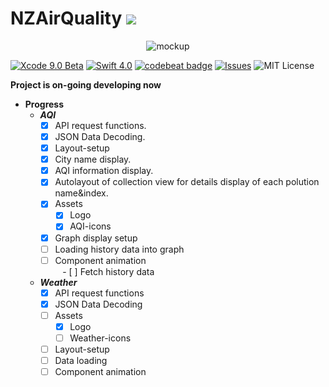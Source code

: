 
# NZAirQuality [![](https://github.com/iceman201/NZAirQuality/blob/master/NZAirQuality/Assets.xcassets/AppIcon.appiconset/Icon-App-20x20%402x.png)](https://liguo.jiao.co.nz/)


<p align="center">
<img src="https://github.com/iceman201/NZAirQuality/blob/master/Iphone_1.png?raw=true" alt="mockup"/>
</p>

[![Xcode 9.0 Beta](https://img.shields.io/badge/Xcode-9.0-blue.svg)](https://developer.apple.com/xcode/)
[![Swift 4.0](https://img.shields.io/badge/Swift-4.0-orange.svg?style=flat)](https://developer.apple.com/swift/) 
[![codebeat badge](https://codebeat.co/badges/02899446-de2c-42ef-8167-e9ecd185d7dc)](https://codebeat.co/projects/github-com-iceman201-nzairquality-master)
[![Issues](https://img.shields.io/github/issues/NZSwift/PokeCP-iOS.svg?style=flat
)](https://github.com/iceman201/NZAirQuality/issues?state=open)
![MIT License](https://img.shields.io/github/license/mashape/apistatus.svg) 


**Project is on-going developing now**
- **Progress**
  - ***AQI***
    - [x] API request functions.
    - [x] JSON Data Decoding.
    - [x] Layout-setup
    - [x] City name display.
    - [x] AQI information display.
    - [x] Autolayout of collection view for details display of each polution name&index.
    - [x] Assets
      - [x] Logo
      - [x] AQI-icons
    - [x] Graph display setup 
    - [ ] Loading history data into graph
    - [ ] Component animation    
    - [ ] Fetch history data
    
  - ***Weather***
    - [x] API request functions
    - [x] JSON Data Decoding
    - [ ] Assets
      - [x] Logo
      - [ ] Weather-icons
    - [ ] Layout-setup
    - [ ] Data loading
    - [ ] Component animation
